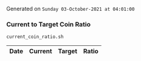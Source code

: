 Generated on `Sunday 03-October-2021 at 04:01:00`

### Current to Target Coin Ratio
`current_coin_ratio.sh`

Date|Current|Target|Ratio
---|---|---|---
